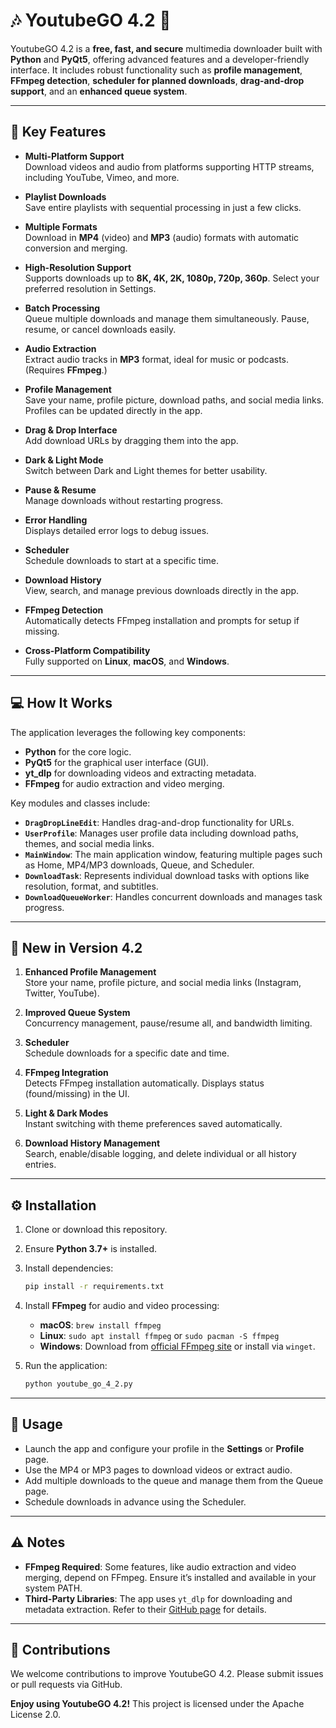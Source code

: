 # 🎶 YoutubeGO 4.2 🎥

YoutubeGO 4.2 is a **free, fast, and secure** multimedia downloader built with **Python** and **PyQt5**, offering advanced features and a developer-friendly interface. It includes robust functionality such as **profile management**, **FFmpeg detection**, **scheduler for planned downloads**, **drag-and-drop support**, and an **enhanced queue system**.

---

## 🌟 Key Features

- **Multi-Platform Support**  
  Download videos and audio from platforms supporting HTTP streams, including YouTube, Vimeo, and more.

- **Playlist Downloads**  
  Save entire playlists with sequential processing in just a few clicks.

- **Multiple Formats**  
  Download in **MP4** (video) and **MP3** (audio) formats with automatic conversion and merging.

- **High-Resolution Support**  
  Supports downloads up to **8K, 4K, 2K, 1080p, 720p, 360p**. Select your preferred resolution in Settings.

- **Batch Processing**  
  Queue multiple downloads and manage them simultaneously. Pause, resume, or cancel downloads easily.

- **Audio Extraction**  
  Extract audio tracks in **MP3** format, ideal for music or podcasts. (Requires **FFmpeg**.)

- **Profile Management**  
  Save your name, profile picture, download paths, and social media links. Profiles can be updated directly in the app.

- **Drag & Drop Interface**  
  Add download URLs by dragging them into the app.

- **Dark & Light Mode**  
  Switch between Dark and Light themes for better usability.

- **Pause & Resume**  
  Manage downloads without restarting progress.

- **Error Handling**  
  Displays detailed error logs to debug issues.

- **Scheduler**  
  Schedule downloads to start at a specific time.

- **Download History**  
  View, search, and manage previous downloads directly in the app.

- **FFmpeg Detection**  
  Automatically detects FFmpeg installation and prompts for setup if missing.

- **Cross-Platform Compatibility**  
  Fully supported on **Linux**, **macOS**, and **Windows**.

---

## 💻 How It Works

The application leverages the following key components:

- **Python** for the core logic.
- **PyQt5** for the graphical user interface (GUI).
- **yt_dlp** for downloading videos and extracting metadata.
- **FFmpeg** for audio extraction and video merging.

Key modules and classes include:

- **`DragDropLineEdit`**: Handles drag-and-drop functionality for URLs.
- **`UserProfile`**: Manages user profile data including download paths, themes, and social media links.
- **`MainWindow`**: The main application window, featuring multiple pages such as Home, MP4/MP3 downloads, Queue, and Scheduler.
- **`DownloadTask`**: Represents individual download tasks with options like resolution, format, and subtitles.
- **`DownloadQueueWorker`**: Handles concurrent downloads and manages task progress.

---

## 🚀 New in Version 4.2

1. **Enhanced Profile Management**  
   Store your name, profile picture, and social media links (Instagram, Twitter, YouTube).

2. **Improved Queue System**  
   Concurrency management, pause/resume all, and bandwidth limiting.

3. **Scheduler**  
   Schedule downloads for a specific date and time.

4. **FFmpeg Integration**  
   Detects FFmpeg installation automatically. Displays status (found/missing) in the UI.

5. **Light & Dark Modes**  
   Instant switching with theme preferences saved automatically.

6. **Download History Management**  
   Search, enable/disable logging, and delete individual or all history entries.

---

## ⚙️ Installation

1. Clone or download this repository.
2. Ensure **Python 3.7+** is installed.
3. Install dependencies:

   ```bash
   pip install -r requirements.txt
   ```

4. Install **FFmpeg** for audio and video processing:

   - **macOS**: `brew install ffmpeg`
   - **Linux**: `sudo apt install ffmpeg` or `sudo pacman -S ffmpeg`
   - **Windows**: Download from [official FFmpeg site](https://ffmpeg.org) or install via `winget`.

5. Run the application:

   ```bash
   python youtube_go_4_2.py
   ```

---

## 🔧 Usage

- Launch the app and configure your profile in the **Settings** or **Profile** page.
- Use the MP4 or MP3 pages to download videos or extract audio.
- Add multiple downloads to the queue and manage them from the Queue page.
- Schedule downloads in advance using the Scheduler.

---

## ⚠️ Notes

- **FFmpeg Required**: Some features, like audio extraction and video merging, depend on FFmpeg. Ensure it’s installed and available in your system PATH.
- **Third-Party Libraries**: The app uses `yt_dlp` for downloading and metadata extraction. Refer to their [GitHub page](https://github.com/yt-dlp/yt-dlp) for details.

---

## 🙏 Contributions

We welcome contributions to improve YoutubeGO 4.2. Please submit issues or pull requests via GitHub.

**Enjoy using YoutubeGO 4.2!**
 This project is licensed under the Apache License 2.0.
